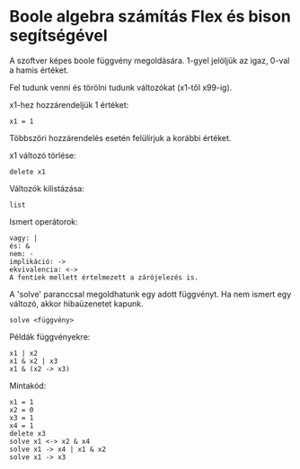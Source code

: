 # Boole algebra számítás Flex és bison segítségével

A szoftver képes boole függvény megoldására. 1-gyel jelöljük az igaz, 0-val a hamis értéket.

Fel tudunk venni és törölni tudunk változókat (x1-től x99-ig).

x1-hez hozzárendeljük 1 értéket:
```
x1 = 1
```
Többszöri hozzárendelés esetén felülírjuk a korábbi értéket.

x1 változó törlése:
```
delete x1
```
Változók kilistázása:
```
list
```

Ismert operátorok:
```
vagy: |
és: &
nem: -
implikáció: ->
ekvivalencia: <->
A fentiek mellett értelmezett a zárójelezés is.
```
A 'solve' paranccsal megoldhatunk egy adott függvényt. Ha nem ismert egy változó, akkor hibaüzenetet kapunk.
```
solve <függvény>
```
Példák függvényekre:
```
x1 | x2
x1 & x2 | x3
x1 & (x2 -> x3)
```
Mintakód:
```
x1 = 1
x2 = 0
x3 = 1
x4 = 1
delete x3
solve x1 <-> x2 & x4
solve x1 -> x4 | x1 & x2
solve x1 -> x3
```

